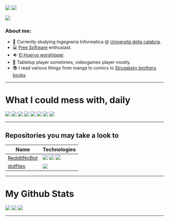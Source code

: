 
![](https://readme-typing-svg.demolab.com?font=Josefin+Sans&duration=6000&pause=200&color=1300F7&multiline=true&width=450&height=75&lines=Welcome+to+my+Github+profile+page;I'm+Matteo+Orlando+%7C+@teor0)
![](https://github-stats-alpha.vercel.app/api?username=teor0&cc=00000&tc=8c1eff&ic=fff&bc=ff2975)

[![](https://img.shields.io/badge/-GMAIL-c14438?style=flat&logo=Gmail&logoColor=white)](mailto:orlandomatteo38@gmail.com "Contact me")


### About me:
- :book: Currently studying Ingegneria Informatica @ [Università della calabria](https://www.unical.it).
- :computer: [Free Software](https://www.fsf.org/) enthusiast.
- :sound: [El Huervo worshipper](https://open.spotify.com/artist/2gG1LfmQPkHZNptgVpYlpr).
- :game_die: Tabletop player sometimes, videogames player mostly.
- :books: I read various things from manga to comics to [Strugatsky brothers books](https://en.wikipedia.org/wiki/Arkady_and_Boris_Strugatsky).

---
# What I could mess with, daily
![](https://readme-components.vercel.app/api?component=logo&logo=Linux&fill=f9c600)
![](https://readme-components.vercel.app/api?component=logo&logo=vim&fill=green)
![](https://readme-components.vercel.app/api?component=logo&logo=Java&fill=ff8007)
![](https://readme-components.vercel.app/api?component=logo&logo=C&fill=50a7f4)
![](https://readme-components.vercel.app/api?component=logo&logo=Python&fill=0a2a5e)
![](https://readme-components.vercel.app/api?component=logo&logo=Github&fill=000000)
![](https://img.shields.io/badge/bash-%23121011.svg?style=for-the-badge&logo=gnu-bash&logoColor=white)
![](https://img.shields.io/badge/Obsidian-%23483699.svg?style=for-the-badge&logo=obsidian&logoColor=white)

---
## Repositories you may take a look to
| Name                                                          | Technologies                                                                                                                                                                                                                   |
| ------------------------------------------------------------- | ------------------------------------------------------------------------------------------------------------------------------------------------------------------------------------------------------------------------------ |
| [RedditNoBot](https://github.com/teor0/RedditNoBot) | ![](https://img.shields.io/badge/API-red?style=flat-square&logo=youtube) ![](https://img.shields.io/badge/API-orange?style=flat-square&logo=reddit) ![](https://img.shields.io/badge/API-purple?style=flat-square&logo=twitch) |
| [dotfiles](https://github.com/teor0/dotfiles)           | ![](https://img.shields.io/github/downloads/teor0/my-voidrice/total?logoColor=%C3%AC) |


---
# My Github Stats

![](http://github-profile-summary-cards.vercel.app/api/cards/profile-details?username=teor0&theme=github_dark)
![](http://github-profile-summary-cards.vercel.app/api/cards/repos-per-language?username=teor0&theme=github_dark)
![](http://github-profile-summary-cards.vercel.app/api/cards/most-commit-language?username=teor0&theme=github_dark)

---
